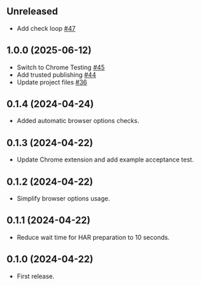 ## Unreleased

- Add check loop [#47](https://github.com/hlascelles/ferrum-har/pull/47)

## 1.0.0 (2025-06-12)

- Switch to Chrome Testing [#45](https://github.com/hlascelles/ferrum-har/pull/45)
- Add trusted publishing [#44](https://github.com/hlascelles/ferrum-har/pull/44)
- Update project files [#36](https://github.com/hlascelles/ferrum-har/pull/36)

## 0.1.4 (2024-04-24)

* Added automatic browser options checks.

## 0.1.3 (2024-04-22)

* Update Chrome extension and add example acceptance test.

## 0.1.2 (2024-04-22)

* Simplify browser options usage.

## 0.1.1 (2024-04-22)

* Reduce wait time for HAR preparation to 10 seconds.

## 0.1.0 (2024-04-22)

* First release.
